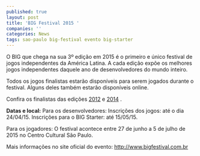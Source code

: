 ```yaml
---
published: true
layout: post
title: 'BIG Festival 2015 '
companies: ''
categories: News
tags: sao-paulo big-festival evento big-starter
---
```

O BIG que chega na sua 3º edição em 2015 é o primeiro e único festival de jogos independentes da América Latina. A cada edição expõe os melhores jogos independentes daquele ano de desenvolvedores do mundo inteiro. 

Todos os jogos finalistas estarão disponíveis para serem jogados durante o festival. Alguns deles também estarão disponíveis online.

Confira os finalistas das edições <a href="http://www.bigfestival.com.br/jogos/listar/1/finalistas/2012">2012</a>
 e <a href="http://www.bigfestival.com.br/jogos/listar/1/finalistas/2014">2014</a>
.
 
<strong>Datas e local:</strong>
Para os desenvolvedores:
Inscrições dos jogos: até o dia 24/04/15.
Inscrições para o BIG Starter: até 15/05/15.

Para os jogadores:
O festival acontece entre 27 de junho a 5 de julho de 2015 no Centro Cultural São Paulo.

Mais informações no site oficial do evento: <a href="http://www.bigfestival.com.br/">http://www.bigfestival.com.br</a>
